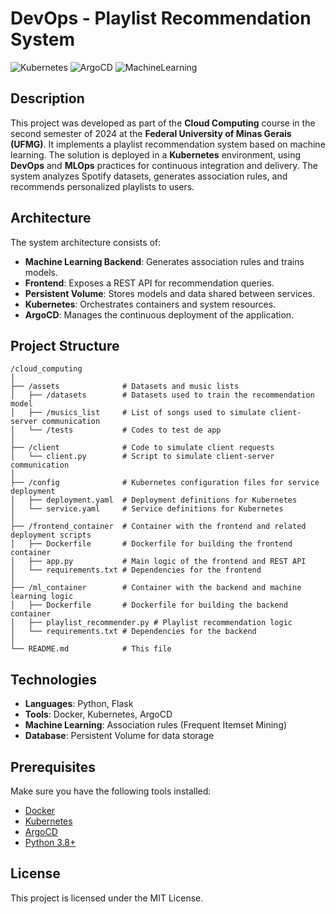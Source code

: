 # DevOps - Playlist Recommendation System  

![Kubernetes](https://img.shields.io/badge/Kubernetes-✓-blue) ![ArgoCD](https://img.shields.io/badge/ArgoCD-✓-orange) ![MachineLearning](https://img.shields.io/badge/Machine%20Learning-✓-green)  

## Description  

This project was developed as part of the **Cloud Computing** course in the second semester of 2024 at the **Federal University of Minas Gerais (UFMG)**. It implements a playlist recommendation system based on machine learning. The solution is deployed in a **Kubernetes** environment, using **DevOps** and **MLOps** practices for continuous integration and delivery. The system analyzes Spotify datasets, generates association rules, and recommends personalized playlists to users.  

## Architecture  

The system architecture consists of:  

- **Machine Learning Backend**: Generates association rules and trains models.  
- **Frontend**: Exposes a REST API for recommendation queries.  
- **Persistent Volume**: Stores models and data shared between services.  
- **Kubernetes**: Orchestrates containers and system resources.  
- **ArgoCD**: Manages the continuous deployment of the application.  

## Project Structure  

```plaintext
/cloud_computing
│
├── /assets              # Datasets and music lists
│   ├── /datasets        # Datasets used to train the recommendation model
│   ├── /musics_list     # List of songs used to simulate client-server communication
│   └── /tests           # Codes to test de app
│
├── /client              # Code to simulate client requests
│   └── client.py        # Script to simulate client-server communication
│
├── /config              # Kubernetes configuration files for service deployment
│   ├── deployment.yaml  # Deployment definitions for Kubernetes
│   └── service.yaml     # Service definitions for Kubernetes
│
├── /frontend_container  # Container with the frontend and related deployment scripts
│   ├── Dockerfile       # Dockerfile for building the frontend container
│   ├── app.py           # Main logic of the frontend and REST API
│   └── requirements.txt # Dependencies for the frontend
│
├── /ml_container        # Container with the backend and machine learning logic
│   ├── Dockerfile       # Dockerfile for building the backend container
│   ├── playlist_recommender.py # Playlist recommendation logic
│   └── requirements.txt # Dependencies for the backend
│
└── README.md            # This file
```  

## Technologies  

- **Languages**: Python, Flask  
- **Tools**: Docker, Kubernetes, ArgoCD  
- **Machine Learning**: Association rules (Frequent Itemset Mining)  
- **Database**: Persistent Volume for data storage  

## Prerequisites  

Make sure you have the following tools installed:  

- [Docker](https://www.docker.com/get-started)  
- [Kubernetes](https://kubernetes.io/docs/setup/)  
- [ArgoCD](https://argo-cd.readthedocs.io/en/stable/)  
- [Python 3.8+](https://www.python.org/downloads/)  

## License  

This project is licensed under the MIT License.